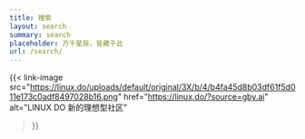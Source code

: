 ```yaml
---
title: 搜索
layout: search
summary: search
placeholder: 万千星辰，皆藏于此
url: /search/
---
```


{{< link-image
    src="https://linux.do/uploads/default/original/3X/b/4/b4fa45d8b03df61f5d011e173c0adf8497028b16.png"
    href="https://linux.do/?source=gby.ai"
    alt="LINUX DO 新的理想型社区" 
>}}